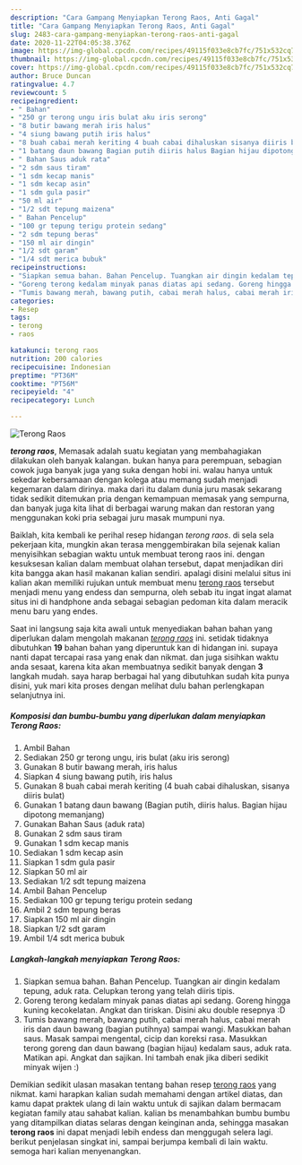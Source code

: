 ```yaml
---
description: "Cara Gampang Menyiapkan Terong Raos, Anti Gagal"
title: "Cara Gampang Menyiapkan Terong Raos, Anti Gagal"
slug: 2483-cara-gampang-menyiapkan-terong-raos-anti-gagal
date: 2020-11-22T04:05:38.376Z
image: https://img-global.cpcdn.com/recipes/49115f033e8cb7fc/751x532cq70/terong-raos-foto-resep-utama.jpg
thumbnail: https://img-global.cpcdn.com/recipes/49115f033e8cb7fc/751x532cq70/terong-raos-foto-resep-utama.jpg
cover: https://img-global.cpcdn.com/recipes/49115f033e8cb7fc/751x532cq70/terong-raos-foto-resep-utama.jpg
author: Bruce Duncan
ratingvalue: 4.7
reviewcount: 5
recipeingredient:
- " Bahan"
- "250 gr terong ungu iris bulat aku iris serong"
- "8 butir bawang merah iris halus"
- "4 siung bawang putih iris halus"
- "8 buah cabai merah keriting 4 buah cabai dihaluskan sisanya diiris bulat"
- "1 batang daun bawang Bagian putih diiris halus Bagian hijau dipotong memanjang"
- " Bahan Saus aduk rata"
- "2 sdm saus tiram"
- "1 sdm kecap manis"
- "1 sdm kecap asin"
- "1 sdm gula pasir"
- "50 ml air"
- "1/2 sdt tepung maizena"
- " Bahan Pencelup"
- "100 gr tepung terigu protein sedang"
- "2 sdm tepung beras"
- "150 ml air dingin"
- "1/2 sdt garam"
- "1/4 sdt merica bubuk"
recipeinstructions:
- "Siapkan semua bahan. Bahan Pencelup. Tuangkan air dingin kedalam tepung, aduk rata. Celupkan terong yang telah diiris tipis."
- "Goreng terong kedalam minyak panas diatas api sedang. Goreng hingga kuning kecokelatan. Angkat dan tiriskan. Disini aku double resepnya :D"
- "Tumis bawang merah, bawang putih, cabai merah halus, cabai merah iris dan daun bawang (bagian putihnya) sampai wangi. Masukkan bahan saus. Masak sampai mengental, cicip dan koreksi rasa. Masukkan terong goreng dan daun bawang (bagian hijau) kedalam saus, aduk rata. Matikan api. Angkat dan sajikan. Ini tambah enak jika diberi sedikit minyak wijen :)"
categories:
- Resep
tags:
- terong
- raos

katakunci: terong raos 
nutrition: 200 calories
recipecuisine: Indonesian
preptime: "PT36M"
cooktime: "PT56M"
recipeyield: "4"
recipecategory: Lunch

---
```



![Terong Raos](https://img-global.cpcdn.com/recipes/49115f033e8cb7fc/751x532cq70/terong-raos-foto-resep-utama.jpg)

<b><i>terong raos</i></b>, Memasak adalah suatu kegiatan yang membahagiakan dilakukan oleh banyak kalangan. bukan hanya para perempuan, sebagian cowok juga banyak juga yang suka dengan hobi ini. walau hanya untuk sekedar kebersamaan dengan kolega atau memang sudah menjadi kegemaran dalam dirinya. maka dari itu dalam dunia juru masak sekarang tidak sedikit ditemukan pria dengan kemampuan memasak yang sempurna, dan banyak juga kita lihat di berbagai warung makan dan restoran yang menggunakan koki pria sebagai juru masak mumpuni nya.

Baiklah, kita kembali ke perihal resep hidangan <i>terong raos</i>. di sela sela pekerjaan kita, mungkin akan terasa menggembirakan bila sejenak kalian menyisihkan sebagian waktu untuk membuat terong raos ini. dengan kesuksesan kalian dalam membuat olahan tersebut, dapat menjadikan diri kita bangga akan hasil makanan kalian sendiri. apalagi disini melalui situs ini kalian akan memiliki rujukan untuk membuat menu <u>terong raos</u> tersebut menjadi menu yang endess dan sempurna, oleh sebab itu ingat ingat alamat situs ini di handphone anda sebagai sebagian pedoman kita dalam meracik menu baru yang endes.




Saat ini langsung saja kita awali untuk menyediakan bahan bahan yang diperlukan dalam mengolah makanan <u><i>terong raos</i></u> ini. setidak tidaknya dibutuhkan <b>19</b> bahan bahan yang diperuntuk kan di hidangan ini. supaya nanti dapat tercapai rasa yang enak dan nikmat. dan juga sisihkan waktu anda sesaat, karena kita akan membuatnya sedikit banyak dengan <b>3</b> langkah mudah. saya harap berbagai hal yang dibutuhkan sudah kita punya disini, yuk mari kita proses dengan melihat dulu bahan perlengkapan selanjutnya ini.

<!--inarticleads1-->

##### Komposisi dan bumbu-bumbu yang diperlukan dalam menyiapkan Terong Raos:

1. Ambil  Bahan
1. Sediakan 250 gr terong ungu, iris bulat (aku iris serong)
1. Gunakan 8 butir bawang merah, iris halus
1. Siapkan 4 siung bawang putih, iris halus
1. Gunakan 8 buah cabai merah keriting (4 buah cabai dihaluskan, sisanya diiris bulat)
1. Gunakan 1 batang daun bawang (Bagian putih, diiris halus. Bagian hijau dipotong memanjang)
1. Gunakan  Bahan Saus (aduk rata)
1. Gunakan 2 sdm saus tiram
1. Gunakan 1 sdm kecap manis
1. Sediakan 1 sdm kecap asin
1. Siapkan 1 sdm gula pasir
1. Siapkan 50 ml air
1. Sediakan 1/2 sdt tepung maizena
1. Ambil  Bahan Pencelup
1. Sediakan 100 gr tepung terigu protein sedang
1. Ambil 2 sdm tepung beras
1. Siapkan 150 ml air dingin
1. Siapkan 1/2 sdt garam
1. Ambil 1/4 sdt merica bubuk




<!--inarticleads2-->

##### Langkah-langkah menyiapkan Terong Raos:

1. Siapkan semua bahan. Bahan Pencelup. Tuangkan air dingin kedalam tepung, aduk rata. Celupkan terong yang telah diiris tipis.
1. Goreng terong kedalam minyak panas diatas api sedang. Goreng hingga kuning kecokelatan. Angkat dan tiriskan. Disini aku double resepnya :D
1. Tumis bawang merah, bawang putih, cabai merah halus, cabai merah iris dan daun bawang (bagian putihnya) sampai wangi. Masukkan bahan saus. Masak sampai mengental, cicip dan koreksi rasa. Masukkan terong goreng dan daun bawang (bagian hijau) kedalam saus, aduk rata. Matikan api. Angkat dan sajikan. Ini tambah enak jika diberi sedikit minyak wijen :)




Demikian sedikit ulasan masakan tentang bahan resep <u>terong raos</u> yang nikmat. kami harapkan kalian sudah memahami dengan artikel diatas, dan kamu dapat praktek ulang di lain waktu untuk di sajikan dalam bermacam kegiatan family atau sahabat kalian. kalian bs menambahkan bumbu bumbu yang ditampilkan diatas selaras dengan keinginan anda, sehingga masakan <b>terong raos</b> ini dapat menjadi lebih endess dan menggugah selera lagi. berikut penjelasan singkat ini, sampai berjumpa kembali di lain waktu. semoga hari kalian menyenangkan.

